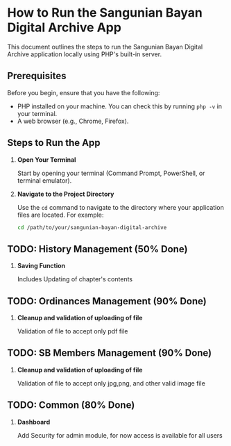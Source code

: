 # How to Run the Sangunian Bayan Digital Archive App

This document outlines the steps to run the Sangunian Bayan Digital Archive application locally using PHP's built-in server.

## Prerequisites

Before you begin, ensure that you have the following:

- PHP installed on your machine. You can check this by running `php -v` in your terminal. 
- A web browser (e.g., Chrome, Firefox).

## Steps to Run the App

1. **Open Your Terminal**

   Start by opening your terminal (Command Prompt, PowerShell, or terminal emulator).

2. **Navigate to the Project Directory**

   Use the `cd` command to navigate to the directory where your application files are located. For example:

   ```bash
   cd /path/to/your/sangunian-bayan-digital-archive

## TODO: History Management (50% Done)

1. **Saving Function**

   Includes Updating of chapter's contents

## TODO: Ordinances Management (90% Done)

1. **Cleanup and validation of uploading of file**

   Validation of file to accept only pdf file

## TODO: SB Members Management (90% Done)

1. **Cleanup and validation of uploading of file**

   Validation of file to accept only jpg,png, and other valid image file

## TODO: Common (80% Done)

1. **Dashboard**

   Add Security for admin module, for now access is available for all users